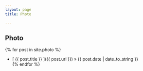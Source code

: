 ```yaml
---
layout: page
title: Photo

---
```


## Photo

{% for post in site.photo %}
  * [ {{ post.title }} ]({{ post.url }}) <span class="span-time"> &raquo; {{ post.date | date_to_string }}</span>  
{% endfor %}